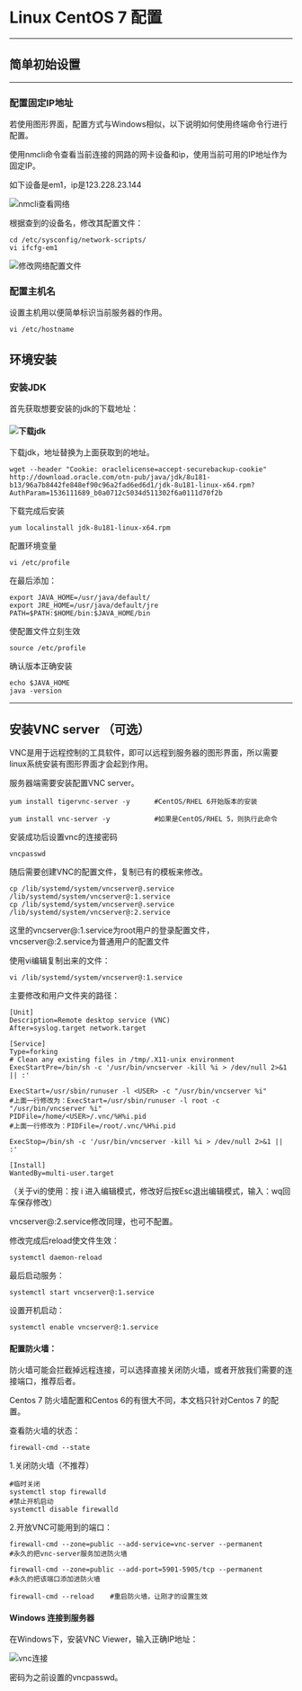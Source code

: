 # Linux CentOS 7 配置
---
## 简单初始设置
---

### 配置固定IP地址

若使用图形界面，配置方式与Windows相似，以下说明如何使用终端命令行进行配置。

使用nmcli命令查看当前连接的网路的网卡设备和ip，使用当前可用的IP地址作为固定IP。

如下设备是em1，ip是123.228.23.144

![nmcli查看网络](image/nmcli查看网络.jpg)

根据查到的设备名，修改其配置文件：

```
cd /etc/sysconfig/network-scripts/
vi ifcfg-em1
```

![修改网络配置文件](image/修改网络配置文件.jpg)


### 配置主机名
设置主机用以便简单标识当前服务器的作用。

```
vi /etc/hostname
```

## 环境安装

### 安装JDK

首先获取想要安装的jdk的下载地址：

#### ![下载jdk](image\下载jdk.jpg)

下载jdk，地址替换为上面获取到的地址。

```
wget --header "Cookie: oraclelicense=accept-securebackup-cookie" http://download.oracle.com/otn-pub/java/jdk/8u181-b13/96a7b8442fe848ef90c96a2fad6ed6d1/jdk-8u181-linux-x64.rpm?AuthParam=1536111689_b0a0712c5034d511302f6a0111d70f2b
```

下载完成后安装

```
yum localinstall jdk-8u181-linux-x64.rpm
```

配置环境变量 

```
vi /etc/profile 
```

在最后添加：

```
export JAVA_HOME=/usr/java/default/
export JRE_HOME=/usr/java/default/jre
PATH=$PATH:$HOME/bin:$JAVA_HOME/bin
```

使配置文件立刻生效

```
source /etc/profile
```

确认版本正确安装

```
echo $JAVA_HOME
java -version
```

---
## 安装VNC server （可选）

VNC是用于远程控制的工具软件，即可以远程到服务器的图形界面，所以需要linux系统安装有图形界面才会起到作用。

服务器端需要安装配置VNC server。

```
yum install tigervnc-server -y    	#CentOS/RHEL 6开始版本的安装

yum install vnc-server -y			#如果是CentOS/RHEL 5，则执行此命令
```

安装成功后设置vnc的连接密码

```
vncpasswd
```

随后需要创建VNC的配置文件，复制已有的模板来修改。

```
cp /lib/systemd/system/vncserver@.service /lib/systemd/system/vncserver@:1.service
cp /lib/systemd/system/vncserver@.service /lib/systemd/system/vncserver@:2.service
```

这里的vncserver@:1.service为root用户的登录配置文件，vncserver@:2.service为普通用户的配置文件

使用vi编辑复制出来的文件：

```
vi /lib/systemd/system/vncserver@:1.service
```

主要修改<USER>和用户文件夹的路径：

```
[Unit]
Description=Remote desktop service (VNC)
After=syslog.target network.target

[Service]
Type=forking
# Clean any existing files in /tmp/.X11-unix environment
ExecStartPre=/bin/sh -c '/usr/bin/vncserver -kill %i > /dev/null 2>&1 || :'

ExecStart=/usr/sbin/runuser -l <USER> -c "/usr/bin/vncserver %i"
#上面一行修改为：ExecStart=/usr/sbin/runuser -l root -c "/usr/bin/vncserver %i"
PIDFile=/home/<USER>/.vnc/%H%i.pid
#上面一行修改为：PIDFile=/root/.vnc/%H%i.pid

ExecStop=/bin/sh -c '/usr/bin/vncserver -kill %i > /dev/null 2>&1 || :'

[Install]
WantedBy=multi-user.target
```

（关于vi的使用：按 i 进入编辑模式，修改好后按Esc退出编辑模式，输入：wq回车保存修改）

vncserver@:2.service修改同理，也可不配置。

修改完成后reload使文件生效：

```
systemctl daemon-reload
```

最后启动服务：

```
systemctl start vncserver@:1.service
```

设置开机启动：

```
systemctl enable vncserver@:1.service
```

#### 配置防火墙：

防火墙可能会拦截掉远程连接，可以选择直接关闭防火墙，或者开放我们需要的连接端口，推荐后者。

Centos 7 防火墙配置和Centos 6的有很大不同，本文档只针对Centos 7 的配置。

查看防火墙的状态：

```
firewall-cmd --state 
```

1.关闭防火墙（不推荐）

```
#临时关闭
systemctl stop firewalld
#禁止开机启动
systemctl disable firewalld
```

2.开放VNC可能用到的端口：

```
firewall-cmd --zone=public --add-service=vnc-server --permanent  
#永久的把vnc-server服务加进防火墙

firewall-cmd --zone=public --add-port=5901-5905/tcp --permanent    
#永久的把该端口添加进防火墙

firewall-cmd --reload    #重启防火墙，让刚才的设置生效
```

#### Windows 连接到服务器

在Windows下，安装VNC Viewer，输入正确IP地址：

![vnc连接](image/vnc连接.jpg)

密码为之前设置的vncpasswd。
